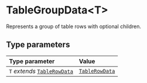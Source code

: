# TableGroupData\<T\>

Represents a group of table rows with optional children.

## Type parameters

| Type parameter | Value |
| :------ | :------ |
| `T` *extends* [`TableRowData`](../type-aliases/TableRowData.md) | [`TableRowData`](../type-aliases/TableRowData.md) |
